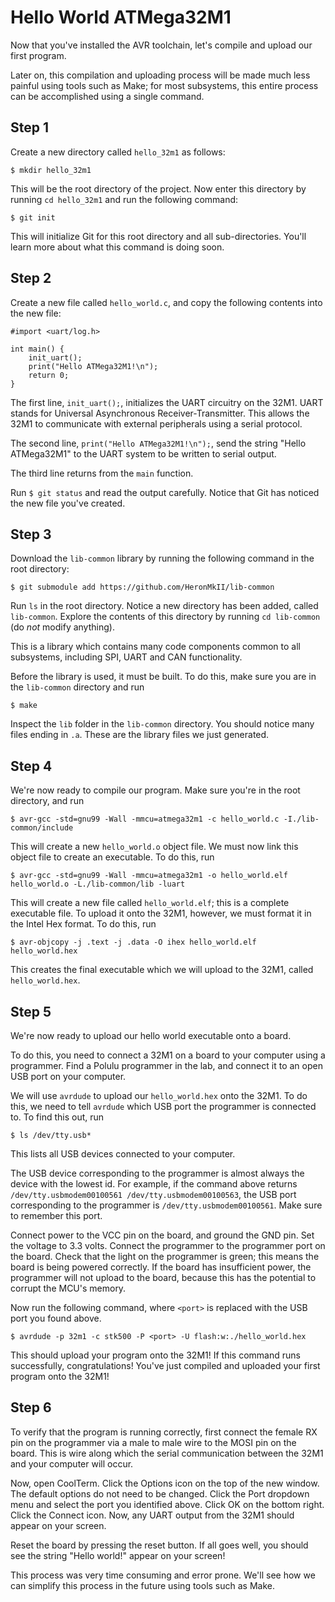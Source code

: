 # Hello World ATMega32M1

Now that you've installed the AVR toolchain, let's compile and upload our first
program.

Later on, this compilation and uploading process will be made much less painful
using tools such as Make; for most subsystems, this entire process can be
accomplished using a single command.

## Step 1

Create a new directory called `hello_32m1` as follows:

```
$ mkdir hello_32m1
```

This will be the root directory of the project. Now enter this directory by running `cd hello_32m1` and run the following command:

```
$ git init
```

This will initialize Git for this root directory and all sub-directories. You'll
learn more about what this command is doing soon.

## Step 2

Create a new file called `hello_world.c`, and copy the following contents into
the new file:

```
#import <uart/log.h>

int main() {
    init_uart();
    print("Hello ATMega32M1!\n");
    return 0;
}
```

The first line, `init_uart();`, initializes the UART circuitry on the 32M1. UART
stands for Universal Asynchronous Receiver-Transmitter. This allows the 32M1 to
communicate with external peripherals using a serial protocol.

The second line, `print("Hello ATMega32M1!\n");`, send the string "Hello
ATMega32M1" to the UART system to be written to serial output.

The third line returns from the `main` function.

Run `$ git status` and read the output carefully. Notice that Git has noticed
the new file you've created.

## Step 3

Download the `lib-common` library by running the following command in the root
directory:

```
$ git submodule add https://github.com/HeronMkII/lib-common
```

Run `ls` in the root directory. Notice a new directory has been added, called
`lib-common`. Explore the contents of this directory by running `cd lib-common`
\(do *not* modify anything\).

This is a library which contains many code components common to all subsystems,
including SPI, UART and CAN functionality.

Before the library is used, it must be built. To do this, make sure you are in
the `lib-common` directory and run

```
$ make
```

Inspect the `lib` folder in the `lib-common` directory. You should notice many
files ending in `.a`. These are the library files we just generated.

## Step 4

We're now ready to compile our program. Make sure you're in the root directory,
and run

```
$ avr-gcc -std=gnu99 -Wall -mmcu=atmega32m1 -c hello_world.c -I./lib-common/include
```

This will create a new `hello_world.o` object file. We must now link this
object file to create an executable. To do this, run

```
$ avr-gcc -std=gnu99 -Wall -mmcu=atmega32m1 -o hello_world.elf hello_world.o -L./lib-common/lib -luart
```

This will create a new file called `hello_world.elf`; this is a complete
executable file. To upload it onto the 32M1, however, we must format it
in the Intel Hex format. To do this, run

```
$ avr-objcopy -j .text -j .data -O ihex hello_world.elf hello_world.hex
```

This creates the final executable which we will upload to the 32M1, called
`hello_world.hex`.

## Step 5

We're now ready to upload our hello world executable onto a board.

To do this, you need to connect a 32M1 on a board to your computer using a
programmer. Find a Polulu programmer in the lab, and connect it to an open USB
port on your computer.

We will use `avrdude` to upload our `hello_world.hex` onto the 32M1. To do this,
we need to tell `avrdude` which USB port the programmer is connected to. To find
this out, run

```
$ ls /dev/tty.usb*
```

This lists all USB devices connected to your computer.

The USB device corresponding to the programmer is almost always the device with
the lowest id. For example, if the command above returns
`/dev/tty.usbmodem00100561 /dev/tty.usbmodem00100563`, the USB port
corresponding to the programmer is `/dev/tty.usbmodem00100561`. Make sure to
remember this port.

Connect power to the VCC pin on the board, and ground the GND pin. Set the
voltage to 3.3 volts. Connect the programmer to the programmer port on the
board. Check that the light on the programmer is green; this means the board is
being powered correctly. If the board has insufficient power, the programmer
will not upload to the board, because this has the potential to corrupt the
MCU's memory.

Now run the following command, where `<port>` is replaced with the USB port you
found above.

```
$ avrdude -p 32m1 -c stk500 -P <port> -U flash:w:./hello_world.hex
```

This should upload your program onto the 32M1! If this command runs
successfully, congratulations! You've just compiled and uploaded your first
program onto the 32M1!

## Step 6

To verify that the program is running correctly, first connect the female RX pin on the programmer
via a male to male wire to the MOSI pin on the board. This is wire along which
the serial communication between the 32M1 and your computer will occur.

Now, open CoolTerm. Click the Options icon on the top of the new window. The
default options do not need to be changed. Click the Port dropdown menu and
select the port you identified above. Click OK on the bottom right. Click the
Connect icon. Now, any UART output from the 32M1 should appear on your screen.

Reset the board by pressing the reset button. If all goes well, you should see
the string "Hello world!" appear on your screen!

This process was very time consuming and error prone. We'll see how we can
simplify this process in the future using tools such as Make.
